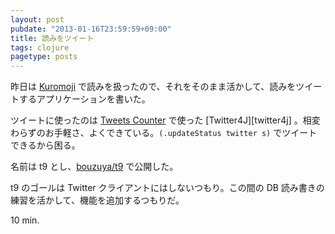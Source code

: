 ```yaml
---
layout: post
pubdate: "2013-01-16T23:59:59+09:00"
title: 読みをツイート
tags: clojure
pagetype: posts
---
```

昨日は [Kuromoji][kuromoji] で読みを扱ったので、それをそのまま活かして、読みをツイートするアプリケーションを書いた。

ツイートに使ったのは [Tweets Counter][tweets-counter] で使った [Twitter4J][twitter4j] 。相変わらずのお手軽さ、よくできている。`(.updateStatus twitter s)` でツイートできるから困る。

名前は t9 とし、[bouzuya/t9][t9] で公開した。

t9 のゴールは Twitter クライアントにはしないつもり。この間の DB 読み書きの練習を活かして、機能を追加するつもりだ。

10 min.

[kuromoji]: http://www.atilika.org/
[twitte4j]: http://twitter4j.org/
[tweets-counter]: https://github.com/bouzuya/clj-tweets-counter
[t9]: https://github.com/bouzuya/t9

